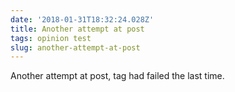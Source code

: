 ```yaml
---
date: '2018-01-31T18:32:24.028Z'
title: Another attempt at post
tags: opinion test
slug: another-attempt-at-post
---
```

Another attempt at post, tag had failed the last time.
